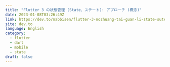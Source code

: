 ```yaml
---
title: "Flutter 3 の状態管理 (State、ステート): アプローチ (概念)"
date: 2023-01-08T03:26:49Z
link: https://dev.to/nabbisen/flutter-3-nozhuang-tai-guan-li-state-suteto-apuroti-gai-nian--2lmj?utm_medium=RSS&utm_source=news.12bit.vn
site: dev.to
language: English
category:
  - flutter
  - dart
  - mobile
  - state
draft: false
---
```

